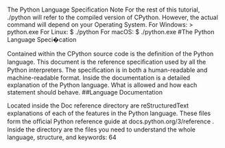 The Python Language Speciﬁcation Note For the rest of this tutorial,  ./python  will refer to the compiled version of CPython. However, the actual command will depend on your Operating System. For Windows: > python.exe For Linux: $ ./python For macOS: $ ./python.exe 
#The Python Language Speci�cation 

 Contained within the CPython source code is the deﬁnition of the Python language. This document is the reference speciﬁcation used by all the Python interpreters. The speciﬁcation is in both a human-readable and machine-readable format. Inside the documentation is a detailed explanation of the Python language. What is allowed and how each statement should behave. 
##Language Documentation 

 Located inside the Doc reference  directory are  reStructuredText  explanations of each of the features in the Python language. These ﬁles form the oﬃcial Python reference guide at docs.python.org/3/reference . Inside the directory are the ﬁles you need to understand the whole language, structure, and keywords: 64
